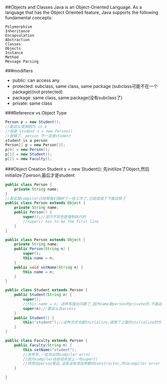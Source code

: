 ##Objects and Classes
Java is an Object-Oriented Language.
As a language that has the Object Oriented feature, Java supports the following fundamental concepts:

	Polymorphism
	Inheritance
	Encapsulation
	Abstraction
	Classes
	Objects
	Instance
	Method
	Message Parsing

###modifiers
- public: can access any
- protected: subclass, same class, same package (subclass可能不在一个package)(not protected)
- package: same class, same package(没有subclass了)
- private: same class


###Reference vs Object Type
```java
Person p = new Student();
//能这么使用因为 is a
//但是 Student s = new Person()
//就错了, person 不一定是student
student is a person
Person[] p = new Person[3];
p[0] = new Person();
p[1] = new Student();
p[2] = new Faculty();
```
###Object Creation
Student s = new Student();
先initilize了Object,然后initialize了person,最后才是student

```java
public class Person {
	private String name;
}
//其实是compiler已经帮我们做好了一些工作了,已经变成了下面这样了
public class Person extends Object {
	private String name;
	public Person() {
		super();//这行不写也是强制执行的
		//super() has to be the first line
	}
}
```
```java
public class Person extends Object {
	private String name;
	public Person(String n) {
		super();
		this.name = n;
	}
	public void setName(String n) {
		this.name = n;
	}
}

public class Student extends Person {
	public Student(String n) {
		super();
		//this.name = n; 这样写就出问题了,因为name是person的private的,不能这么去access
		super(n);//要这么去access
	}
	public Student() {
		this("student");//这种方式也能Initialize,调用了上面的initialize的方式
	}
}

public class Faculty extends Person {
	public Faculty(String n) {
		this.setName("student");
		//这样写,一定会出现compiler error
		//因为compiler会自动先加上一句super()
		//然而在person里边,没有没有添加参数的constructor,所以compiler error
	}

}

```

